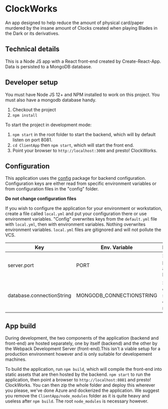# ClockWorks
An app designed to help reduce the amount of physical card/paper murdered by the insane amount of Clocks created when playing Blades in the Dark or its derivatives.

## Technical details
This is a Node JS app with a React front-end created by Create-React-App. Data is persisted to a MongoDB database.

## Developer setup
You must have Node JS 12+ and NPM installed to work on this project. You must also have a mongodb database handy.

1. Checkout the project
2. `npm install`

To start the project in development mode:
1. `npm start` in the root folder to start the backend, which will by default listen on port 8081.
2. `cd ClientApp` then `npm start`, which will start the front end.
3. Point your browser to `http://localhost:3000` and presto! ClockWorks.

## Configuration
This application uses the [config](https://www.npmjs.com/package/config) package for backend configuration. Configuration keys are either read from specific environment variables or from configuration files in the "config" folder.

**Do not change configuration files**

If you wish to configure the application for your environment or workstation, create a file called `local.yml` and put your configuration there or use environment variables. "Config" overwrites keys from the `default.yml` file with `local.yml`, then with environment variables. Nothing overwrites environment variables. `local.yml` files are gitignored and will not pollute the VCS.

|Key|Env. Variable|Description|
|---|---|---|
|server.port|PORT|Sets the port the application listens on|
|database.connectionString|MONGODB_CONNECTIONSTRING|Sets the connection string to connect to mongodb|

## App build
During development, the two components of the application (backend and front-end) are hosted separately, one by itself (backend) and the other by the Webpack Development Server (front-end).This isn't a viable setup for a production environment however and is only suitable for developement machines.

To build the application, run `npm build`, which will compile the front-end into static assets that are then hosted by the backend. `npm start` to run the application, then point a browser to `http://localhost:8081` and presto! ClockWorks. You can then zip the whole folder and deploy this wherever you please, we've done Azure and dockerized the application. We suggest you remove the `ClientApp/node_modules` folder as it is quite heavy and useless after `npm build`. The root `node_modules` is necessary however.
